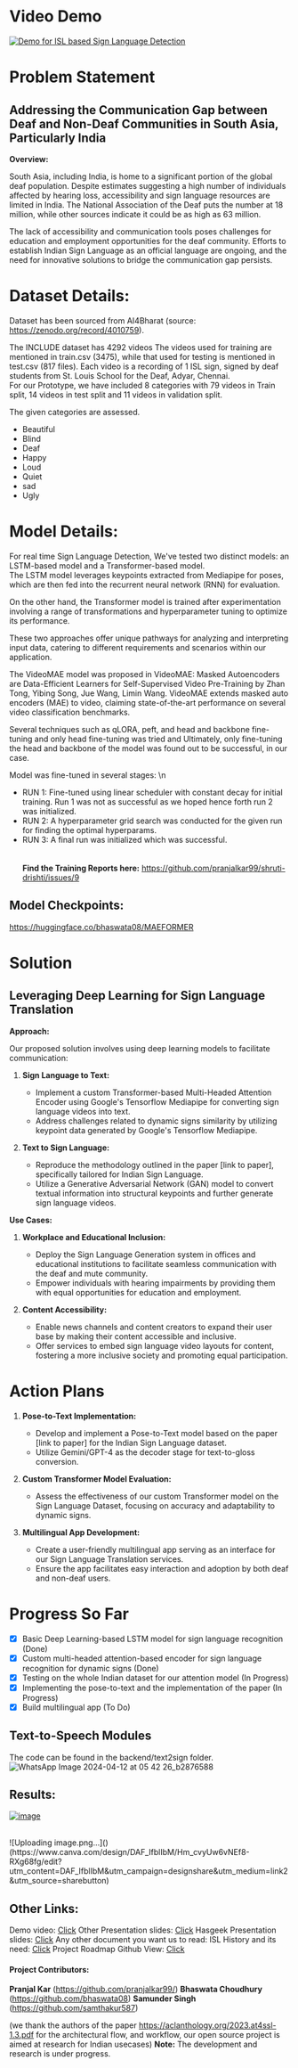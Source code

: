 # Video Demo
[![Demo for ISL based Sign Language Detection](https://img.youtube.com/vi/WsnubMzE8yM/0.jpg)](https://youtu.be/hR-aP7o53iQ)


# Problem Statement

## Addressing the Communication Gap between Deaf and Non-Deaf Communities in South Asia, Particularly India

**Overview:**

South Asia, including India, is home to a significant portion of the global deaf population. Despite estimates suggesting a high number of individuals affected by hearing loss, accessibility and sign language resources are limited in India. The National Association of the Deaf puts the number at 18 million, while other sources indicate it could be as high as 63 million.

The lack of accessibility and communication tools poses challenges for education and employment opportunities for the deaf community. Efforts to establish Indian Sign Language as an official language are ongoing, and the need for innovative solutions to bridge the communication gap persists.

# Dataset Details:

Dataset has been sourced from AI4Bharat (source: https://zenodo.org/record/4010759).

The INCLUDE dataset has 4292 videos The videos used for training are mentioned in train.csv (3475), while that used for testing is mentioned in test.csv (817 files). Each video is a recording of 1 ISL sign, signed by deaf students from St. Louis School for the Deaf, Adyar, Chennai.
<br/>
For our Prototype, we have included 8 
categories with 79 videos in Train split, 14 videos in test split and 11 videos in validation split. 

The given categories are assessed.
- Beautiful
- Blind
- Deaf
- Happy
- Loud
- Quiet
- sad
- Ugly


# Model Details:

For real time Sign Language Detection, We've tested two distinct models: an LSTM-based model and a Transformer-based model.
<br/>
The LSTM model leverages keypoints extracted from Mediapipe for poses, which are then fed into the recurrent neural network (RNN) for evaluation.

On the other hand, the Transformer model is trained after experimentation involving a range of transformations and hyperparameter tuning to optimize its performance.

These two approaches offer unique pathways for analyzing and interpreting input data, catering to different requirements and scenarios within our application.
<br/>

The VideoMAE model was proposed in VideoMAE: Masked Autoencoders are Data-Efficient Learners for Self-Supervised Video Pre-Training by Zhan Tong, Yibing Song, Jue Wang, Limin Wang. VideoMAE extends masked auto encoders (MAE) to video, claiming state-of-the-art performance on several video classification benchmarks.

Several techniques such as qLORA, peft, and head and backbone fine-tuning and only head fine-tuning was tried and Ultimately, only fine-tuning the head and backbone of the model was found out to be successful, in our case.

Model was fine-tuned in several stages: \n
- RUN 1: Fine-tuned using linear scheduler with constant decay for initial training. Run 1 was not as successful as we hoped hence forth run 2 was initialized.
- RUN 2: A hyperparameter grid search was conducted for the given run for finding the optimal hyperparams. 
- RUN 3: A final run was initialized which was successful.
  <br/> <br/> <br/>
<b>Find the Training Reports here:</b> https://github.com/pranjalkar99/shruti-drishti/issues/9

## Model Checkpoints:
https://huggingface.co/bhaswata08/MAEFORMER

# Solution

## Leveraging Deep Learning for Sign Language Translation

**Approach:**

Our proposed solution involves using deep learning models to facilitate communication:

1. **Sign Language to Text:**
   - Implement a custom Transformer-based Multi-Headed Attention Encoder using Google's Tensorflow Mediapipe for converting sign language videos into text.
   - Address challenges related to dynamic signs similarity by utilizing keypoint data generated by Google's Tensorflow Mediapipe.

2. **Text to Sign Language:**
   - Reproduce the methodology outlined in the paper [link to paper], specifically tailored for Indian Sign Language.
   - Utilize a Generative Adversarial Network (GAN) model to convert textual information into structural keypoints and further generate sign language videos.

**Use Cases:**

1. **Workplace and Educational Inclusion:**
   - Deploy the Sign Language Generation system in offices and educational institutions to facilitate seamless communication with the deaf and mute community.
   - Empower individuals with hearing impairments by providing them with equal opportunities for education and employment.

2. **Content Accessibility:**
   - Enable news channels and content creators to expand their user base by making their content accessible and inclusive.
   - Offer services to embed sign language video layouts for content, fostering a more inclusive society and promoting equal participation.

# Action Plans

1. **Pose-to-Text Implementation:**
   - Develop and implement a Pose-to-Text model based on the paper [link to paper] for the Indian Sign Language dataset.
   - Utilize Gemini/GPT-4 as the decoder stage for text-to-gloss conversion.

2. **Custom Transformer Model Evaluation:**
   - Assess the effectiveness of our custom Transformer model on the Sign Language Dataset, focusing on accuracy and adaptability to dynamic signs.

3. **Multilingual App Development:**
   - Create a user-friendly multilingual app serving as an interface for our Sign Language Translation services.
   - Ensure the app facilitates easy interaction and adoption by both deaf and non-deaf users.

# Progress So Far

- [x] Basic Deep Learning-based LSTM model for sign language recognition (Done)
- [x] Custom multi-headed attention-based encoder for sign language recognition for dynamic signs (Done)
- [x] Testing on the whole Indian dataset for our attention model (In Progress)
- [x] Implementing the pose-to-text and the implementation of the paper (In Progress)
- [x] Build multilingual app (To Do)

## Text-to-Speech Modules 
The code can be found in the backend/text2sign folder.
![WhatsApp Image 2024-04-12 at 05 42 26_b2876588](https://github.com/pranjalkar99/shruti-drishti/assets/74347116/cc220e67-bb4b-4dcc-bde7-7fa3fcded058)

## Results:

[![image](https://github.com/pranjalkar99/shruti-drishti/assets/74347116/3541813b-52c2-4c10-a7ac-88096aac62b4)](https://www.canva.com/design/DAF_IfblIbM/Hm_cvyUw6vNEf8-RXg68fg/edit?utm_content=DAF_IfblIbM&utm_campaign=designshare&utm_medium=link2&utm_source=sharebutton)

<br/>
![Uploading image.png…]()
(https://www.canva.com/design/DAF_IfblIbM/Hm_cvyUw6vNEf8-RXg68fg/edit?utm_content=DAF_IfblIbM&utm_campaign=designshare&utm_medium=link2&utm_source=sharebutton)



## Other Links:

Demo video: [Click](https://www.youtube.com/watch?v=hR-aP7o53iQ)
Other Presentation slides: [Click](https://www.canva.com/design/DAF_IfblIbM/Hm_cvyUw6vNEf8-RXg68fg/edit?utm_content=DAF_IfblIbM&utm_campaign=designshare&utm_medium=link2&utm_source=sharebutton)
Hasgeek Presentation slides:  [Click](https://www.canva.com/design/DAGABnVhHqw/d2T8fLDof94PabPlWoKHEg/edit?utm_content=DAGABnVhHqw&utm_campaign=designshare&utm_medium=link2&utm_source=sharebutton)
Any other document you want us to read: 
 ISL History and its need: [Click](https://islrtc.nic.in/history-0#:~:text=Indian%20Sign%20Language%20(ISL)%20is,material%20that%20incorporates%20sign%20language.) 
Project Roadmap Github View: [Click](https://github.com/users/pranjalkar99/projects/2/views/2)



 
#### Project Contributors:
**Pranjal Kar** (https://github.com/pranjalkar99/)
**Bhaswata Choudhury** (https://github.com/bhaswata08)
**Samunder Singh** (https://github.com/samthakur587)



(we thank the authors of the paper https://aclanthology.org/2023.at4ssl-1.3.pdf for the architectural flow, and workflow, our open source project is aimed at research for Indian usecases)
**Note:**
The development and research is under progress.
